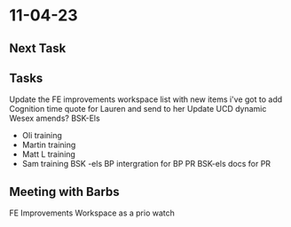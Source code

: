 # 11-04-23

## Next Task

## Tasks
Update the FE improvements workspace list with new items i've got to add
Cognition time quote for Lauren and send to her
Update UCD dynamic
Wesex amends?
BSK-Els
- Oli training
- Martin training
- Matt L training
- Sam training
BSK -els BP intergration for BP PR
BSK-els docs for PR

## Meeting with Barbs

FE Improvements Workspace as a prio watch

